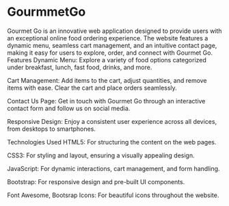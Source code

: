 # GourmmetGo
Gourmet Go is an innovative web application designed to provide users with an exceptional online food ordering experience. The website features a dynamic menu, seamless cart management, and an intuitive contact page, making it easy for users to explore, order, and connect with Gourmet Go.
Features
Dynamic Menu: Explore a variety of food options categorized under breakfast, lunch, fast food, drinks, and more.

Cart Management: Add items to the cart, adjust quantities, and remove items with ease. Clear the cart and place orders seamlessly.

Contact Us Page: Get in touch with Gourmet Go through an interactive contact form and follow us on social media.

Responsive Design: Enjoy a consistent user experience across all devices, from desktops to smartphones.

Technologies Used
HTML5: For structuring the content on the web pages.

CSS3: For styling and layout, ensuring a visually appealing design.

JavaScript: For dynamic interactions, cart management, and form handling.

Bootstrap: For responsive design and pre-built UI components.

Font Awesome, Bootsrap Icons: For beautiful icons throughout the website.
